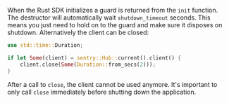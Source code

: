 When the Rust SDK initializes a guard is returned from the `init` function.  The destructor
will automatically wait `shutdown_timeout` seconds.  This means you just need to hold on to
the guard and make sure it disposes on shutdown.  Alternatively the client can be closed:

```rust
use std::time::Duration;

if let Some(client) = sentry::Hub::current().client() {
    client.close(Some(Duration::from_secs(2)));
}
```

After a call to `close`, the client cannot be used anymore. It's important to
only call `close` immediately before shutting down the application.
